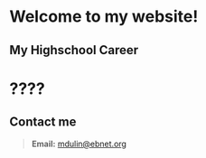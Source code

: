 # Welcome to my website!
## My Highschool Career
# ????
## Contact me
> **Email:** <mdulin@ebnet.org>
